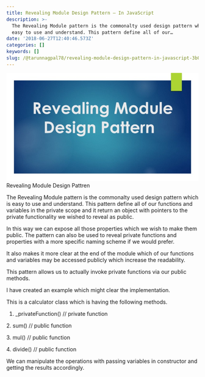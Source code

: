 ```yaml
---
title: Revealing Module Design Pattern — In JavaScript
description: >-
  The Revealing Module pattern is the commonalty used design pattern which is
  easy to use and understand. This pattern define all of our…
date: '2018-06-27T12:40:46.573Z'
categories: []
keywords: []
slug: /@tarunnagpal78/revealing-module-design-pattern-in-javascript-3b0db0bcd121
---
```


![Revealing Module Design Pattren](img\1__r17weOZoqd1wDilItv3osQ.jpeg)
Revealing Module Design Pattren

The Revealing Module pattern is the commonalty used design pattern which is easy to use and understand. This pattern define all of our functions and variables in the private scope and it return an object with pointers to the private functionality we wished to reveal as public.

In this way we can expose all those properties which we wish to make them public. The pattern can also be used to reveal private functions and properties with a more specific naming scheme if we would prefer.

It also makes it more clear at the end of the module which of our functions and variables may be accessed publicly which increase the readability.

This pattern allows us to actually invoke private functions via our public methods.

I have created an example which might clear the implementation.

This is a calculator class which is having the following methods.

1.  \_privateFunction() // private function

2\. sum() // public function

3\. mul() // public function

4\. divide() // public function

We can manipulate the operations with passing variables in constructor and getting the results accordingly.